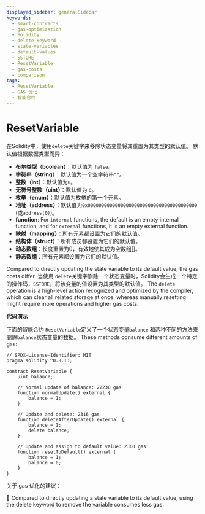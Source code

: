 ```yaml
---
displayed_sidebar: generalSidebar
keywords:
  - smart-contracts
  - gas-optimization
  - Solidity
  - delete-keyword
  - state-variables
  - default-values
  - SSTORE
  - ResetVariable
  - gas-costs
  - comparison
tags:
  - ResetVariable
  - GAS 优化
  - 智能合约
---
```


# ResetVariable

在Solidity中，使用`delete`关键字来移除状态变量将其重置为其类型的默认值。 默认值根据数据类型而异：

- **布尔类型（boolean）**：默认值为 `false`。
- **字符串（string）**：默认值为一个空字符串`""`。
- **整数（int）**：默认值为`0`。
- **无符号整数（uint）**：默认值为 `0`。
- **枚举（enum）**：默认值为枚举的第一个元素。
- **地址（address）**：默认值为`0x0000000000000000000000000000000000000000` (或`address(0)`)。
- **function**: For `internal` functions, the default is an empty internal function, and for `external` functions, it is an empty external function.
- **映射（mapping）**：所有元素都设置为它们的默认值。
- **结构体（struct）**：所有成员都设置为它们的默认值。
- **动态数组**：长度重置为0，有效地使其成为空数组[]。
- **静态数组**：所有元素都设置为它们的默认值。

Compared to directly updating the state variable to its default value, the gas costs differ. 当使用 `delete`关键字删除一个状态变量时，Solidity会生成一个特定的操作码，`SSTORE`，将该变量的值设置为其类型的默认值。 The `delete` operation is a high-level action recognized and optimized by the compiler, which can clear all related storage at once, whereas manually resetting might require more operations and higher gas costs.

**代码演示**

下面的智能合约 `ResetVariable`定义了一个状态变量`balance` 和两种不同的方法来删除`balance`状态变量的数据。 These methods consume different amounts of gas:

```solidity
// SPDX-License-Identifier: MIT
pragma solidity ^0.8.13;

contract ResetVariable {
    uint balance;

    // Normal update of balance: 22238 gas
    function normalUpdate() external {
        balance = 1;
    }

    // Update and delete: 2316 gas
    function deleteAfterUpdate() external {
        balance = 1;
        delete balance;
    }

    // Update and assign to default value: 2360 gas
    function resetToDefault() external {
        balance = 1;
        balance = 0;
    }
}
```

关于 gas 优化的建议：

🌟 Compared to directly updating a state variable to its default value, using the delete keyword to remove the variable consumes less gas.
